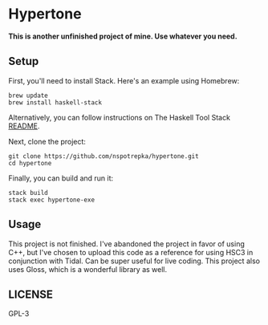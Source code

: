 # Hypertone

**This is another unfinished project of mine. Use whatever you need.**

## Setup

First, you'll need to install Stack. Here's an example using Homebrew:

```
brew update
brew install haskell-stack
```

Alternatively, you can follow instructions on The Haskell Tool
Stack [README](https://docs.haskellstack.org/en/stable/README/).

Next, clone the project:

```
git clone https://github.com/nspotrepka/hypertone.git
cd hypertone
```

Finally, you can build and run it:

```
stack build
stack exec hypertone-exe
```

## Usage

This project is not finished. I've abandoned the project in favor of using C++,
but I've chosen to upload this code as a reference for using HSC3 in conjunction
with Tidal. Can be super useful for live coding. This project also uses Gloss,
which is a wonderful library as well.

## LICENSE

GPL-3
